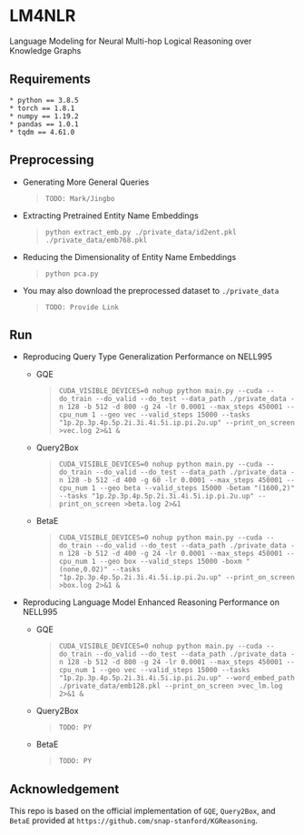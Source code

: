 # LM4NLR
Language Modeling for Neural Multi-hop Logical Reasoning over Knowledge Graphs


## Requirements
    * python == 3.8.5
    * torch == 1.8.1
    * numpy == 1.19.2
    * pandas == 1.0.1
    * tqdm == 4.61.0


## Preprocessing

- Generating More General Queries
    > `TODO: Mark/Jingbo`

- Extracting Pretrained Entity Name Embeddings
    > `python extract_emb.py ./private_data/id2ent.pkl ./private_data/emb768.pkl`

- Reducing the Dimensionality of Entity Name Embeddings
    > `python pca.py`

- You may also download the preprocessed dataset to `./private_data`
    > `TODO: Provide Link`

## Run

- Reproducing Query Type Generalization Performance on NELL995 
    * GQE
        > `CUDA_VISIBLE_DEVICES=0 nohup python main.py --cuda --do_train --do_valid --do_test --data_path ./private_data -n 128 -b 512 -d 800 -g 24 -lr 0.0001 --max_steps 450001 --cpu_num 1 --geo vec --valid_steps 15000 --tasks "1p.2p.3p.4p.5p.2i.3i.4i.5i.ip.pi.2u.up" --print_on_screen >vec.log 2>&1 &`

    * Query2Box
        > `CUDA_VISIBLE_DEVICES=0 nohup python main.py --cuda --do_train --do_valid --do_test --data_path ./private_data -n 128 -b 512 -d 400 -g 60 -lr 0.0001 --max_steps 450001 --cpu_num 1 --geo beta --valid_steps 15000 -betam "(1600,2)" --tasks "1p.2p.3p.4p.5p.2i.3i.4i.5i.ip.pi.2u.up" --print_on_screen >beta.log 2>&1`
    
    * BetaE
        > `CUDA_VISIBLE_DEVICES=0 nohup python main.py --cuda --do_train --do_valid --do_test --data_path ./private_data -n 128 -b 512 -d 400 -g 24 -lr 0.0001 --max_steps 450001 --cpu_num 1 --geo box --valid_steps 15000 -boxm "(none,0.02)" --tasks "1p.2p.3p.4p.5p.2i.3i.4i.5i.ip.pi.2u.up" --print_on_screen >box.log 2>&1 &`

- Reproducing Language Model Enhanced Reasoning Performance on NELL995 
    * GQE
        > `CUDA_VISIBLE_DEVICES=0 nohup python main.py --cuda --do_train --do_valid --do_test --data_path ./private_data -n 128 -b 512 -d 800 -g 24 -lr 0.0001 --max_steps 450001 --cpu_num 1 --geo vec --valid_steps 15000 --tasks "1p.2p.3p.4p.5p.2i.3i.4i.5i.ip.pi.2u.up" --word_embed_path ./private_data/emb128.pkl --print_on_screen >vec_lm.log 2>&1 &`
    
    * Query2Box
        > `TODO: PY`

    * BetaE
        > `TODO: PY`


## Acknowledgement
This repo is based on the official implementation of `GQE`, `Query2Box`, and `BetaE` provided at `https://github.com/snap-stanford/KGReasoning`.